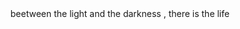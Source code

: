 <html> 
<body> 
<center> 
beetween the light and the darkness , there is the life
</center> 
</body> 
</html> 
